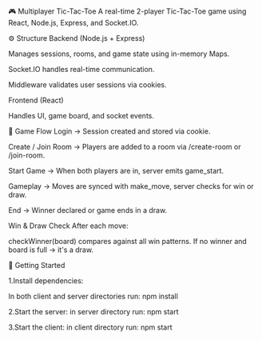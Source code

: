 🎮 Multiplayer Tic-Tac-Toe
A real-time 2-player Tic-Tac-Toe game using React, Node.js, Express, and Socket.IO.

⚙️ Structure
Backend (Node.js + Express)

Manages sessions, rooms, and game state using in-memory Maps.

Socket.IO handles real-time communication.

Middleware validates user sessions via cookies.

Frontend (React)

Handles UI, game board, and socket events.

🔄 Game Flow
Login → Session created and stored via cookie.

Create / Join Room → Players are added to a room via /create-room or /join-room.

Start Game → When both players are in, server emits game_start.

Gameplay → Moves are synced with make_move, server checks for win or draw.

End → Winner declared or game ends in a draw.

Win & Draw Check
After each move:

checkWinner(board) compares against all win patterns.
If no winner and board is full → it's a draw.


🚀 Getting Started

1.Install dependencies:

In both client and server directories run: npm install

2.Start the server: in server directory run: npm start

3.Start the client: in client directory run: npm start

